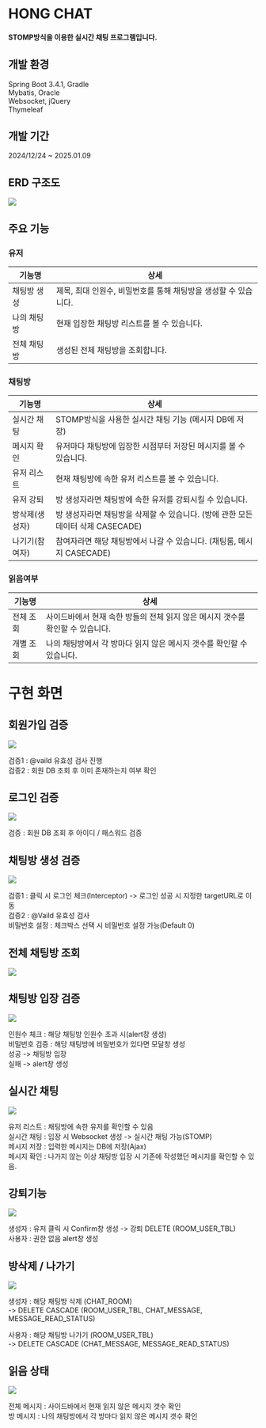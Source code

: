 # HONG CHAT


#### STOMP방식을 이용한 실시간 채팅 프로그램입니다.

## 개발 환경
Spring Boot 3.4.1, Gradle <br>
Mybatis, Oracle <br>
Websocket, jQuery  
Thymeleaf

## 개발 기간
2024/12/24 ~ 2025.01.09

## ERD 구조도
<img src="\src\main\resources\static\images\ERD구조도.PNG"/>

## 주요 기능

### 유저
기능명 | 상세
-------|-----
채팅방 생성 | 제목, 최대 인원수, 비밀번호를 통해 채팅방을 생성할 수 있습니다.
나의 채팅방 | 현재 입장한 채팅방 리스트를 볼 수 있습니다.
전체 채팅방 | 생성된 전체 채팅방을 조회합니다.

### 채팅방
기능명 | 상세
-------|-----
실시간 채팅 | STOMP방식을 사용한 실시간 채팅 기능 (메시지 DB에 저장)
메시지 확인 | 유저마다 채팅방에 입장한 시점부터 저장된 메시지를 볼 수 있습니다.
유저 리스트 | 현재 채팅방에 속한 유저 리스트를 볼 수 있습니다.
유저 강퇴 | 방 생성자라면 채팅방에 속한 유저를 강퇴시킬 수 있습니다.
방삭제(생성자) | 방 생성자라면 채팅방을 삭제할 수 있습니다. (방에 관한 모든 데이터 삭제 CASECADE)
나기기(참여자) | 참여자라면 해당 채팅방에서 나갈 수 있습니다. (채팅룸, 메시지 CASECADE)

### 읽음여부
기능명 | 상세
-------|-----
전체 조회 | 사이드바에서 현재 속한 방들의 전체 읽지 않은 메시지 갯수를 확인할 수 있습니다.
개별 조회 | 나의 채팅방에서 각 방마다 읽지 않은 메시지 갯수를 확인할 수 있습니다. 

# 구현 화면

## 회원가입 검증
<img src="\src\main\resources\static\images\회원검증.PNG"/>

검증1 : @vaild 유효성 검사 진행  
검증2 : 회원 DB 조회 후 이미 존재하는지 여부 확인  

## 로그인 검증
<img src="\src\main\resources\static\images\로긴검증.PNG"/>

검증 : 회원 DB 조회 후 아이디 / 패스워드 검증

## 채팅방 생성 검증
<img src="\src\main\resources\static\images\채팅방검증.PNG"/>

검증1 : 클릭 시 로그인 체크(Interceptor) -> 로그인 성공 시 지정한 targetURL로 이동  
검증2 : @Vaild 유효성 검사  
비밀번호 설정 : 체크박스 선택 시 비밀번호 설정 가능(Default 0)

## 전체 채팅방 조회
<img src="\src\main\resources\static\images\전체 채팅방.PNG"/>

## 채팅방 입장 검증
<img src="\src\main\resources\static\images\채팅방비밀번호검증.PNG"/>

인원수 체크 : 해당 채팅방 인원수 초과 시(alert창 생성)  
비밀번호 검증 : 해당 채팅방에 비밀번호가 있다면 모달창 생성  
성공 -> 채팅방 입장  
실패 -> alert창 생성

## 실시간 채팅
<img src="\src\main\resources\static\images\채팅방기능.PNG"/>

유저 리스트 : 채팅방에 속한 유저를 확인할 수 있음  
실시간 채팅 : 입장 시 Websocket 생성 -> 실시간 채팅 가능(STOMP)  
메시지 저장 : 입력한 메시지는 DB에 저장(Ajax)  
메시지 확인 : 나가지 않는 이상 채팅방 입장 시 기존에 작성했던 메시지를 확인할 수 있음.

## 강퇴기능
<img src="\src\main\resources\static\images\강퇴기능스.PNG"/>

생성자 : 유저 클릭 시 Confirm창 생성 -> 강퇴 DELETE (ROOM_USER_TBL)  
사용자 : 권한 없음 alert창 생성

## 방삭제 / 나가기
<img src="\src\main\resources\static\images\방나가기삭제.PNG"/>

생성자 : 해당 채팅방 삭제 (CHAT_ROOM)  
-> DELETE CASCADE (ROOM_USER_TBL, CHAT_MESSAGE, MESSAGE_READ_STATUS)    

사용자 : 해당 채팅방 나가기 (ROOM_USER_TBL)  
-> DELETE CASCADE (CHAT_MESSAGE, MESSAGE_READ_STATUS)

## 읽음 상태 
<img src="\src\main\resources\static\images\읽음상태.PNG"/>

전체 메시지 : 사이드바에서 현재 읽지 않은 메시지 갯수 확인  
방 메시지 : 나의 채팅방에서 각 방마다 읽지 않은 메시지 갯수 확인





